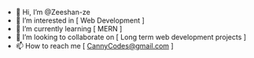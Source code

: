 - 👋 Hi, I’m @Zeeshan-ze
- 👀 I’m interested in [ Web Development ]
- 🌱 I’m currently learning [ MERN ]
- 💞️ I’m looking to collaborate on [ Long term web development projects ]
- 📫 How to reach me [ CannyCodes@gmail.com ]

<!---
Zeeshan-ze/Zeeshan-ze is a ✨ special ✨ repository because its `README.md` (this file) appears on your GitHub profile.
You can click the Preview link to take a look at your changes.
--->
